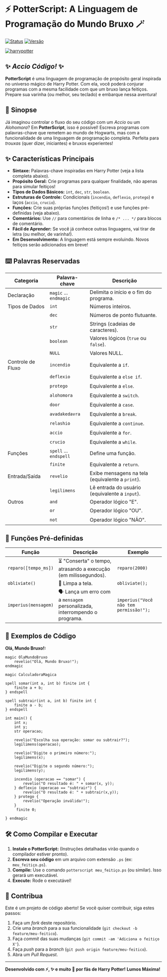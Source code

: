 # ⚡️ PotterScript: A Linguagem de Programação do Mundo Bruxo 🪄

[![Status](https://img.shields.io/badge/Status-Em%20Desenvolvimento-brightgreen.svg)](https://shields.io/)
[![Versão](https://img.shields.io/badge/Versão-0.1-blue.svg)](https://shields.io/)

[![harrypotter](https://media1.tenor.com/m/M9kOGVX74UsAAAAC/abell46s-voldemor.gif)](https://www.youtube.com/watch?v=PIwhCiZeVjg)

## ✨ *Accio Código!* ✨

**PotterScript** é uma linguagem de programação de propósito geral inspirada no universo mágico de Harry Potter. Com ela, você poderá conjurar programas com a mesma facilidade com que um bruxo lança feitiços. Prepare sua varinha (ou melhor, seu teclado) e embarque nessa aventura!

## 📜 Sinopse

Já imaginou controlar o fluxo do seu código com um *Accio* ou um *Alohomora*? Em **PotterScript**, isso é possível! Escreva programas com palavras-chave que remetem ao mundo de Hogwarts, mas com a funcionalidade de uma linguagem de programação completa. Perfeita para *trouxas* (quer dizer, iniciantes) e bruxos experientes!

## ✨ Características Principais

*   **Sintaxe:** Palavras-chave inspiradas em Harry Potter (veja a lista completa abaixo).
*   **Propósito Geral:** Crie programas para qualquer finalidade, não apenas para simular feitiços!
*   **Tipos de Dados Básicos:** `int`, `dec`, `str`, `boolean`.
*   **Estruturas de Controle:** Condicionais (`incendio`, `deflexio`, `protego`) e laços (`accio`, `crucio`).
*   **Funções:** Crie suas próprias funções (feitiços!) e use funções pré-definidas (veja abaixo).
*   **Comentários:** Use `//` para comentários de linha e `/* ... */` para blocos de comentário.
*   **Fácil de Aprender:** Se você já conhece outras linguagens, vai tirar de letra (ou melhor, de varinha!).
*   **Em Desenvolvimento:** A linguagem está sempre evoluindo. Novos feitiços serão adicionados em breve!

## ⌨️ Palavras Reservadas

Categoria | Palavra-chave | Descrição
--------- | ------------- | -----------
Declaração | `magic` ... `endmagic` | Delimita o início e o fim do programa.
Tipos de Dados | `int` | Números inteiros.
ㅤ| `dec` | Números de ponto flutuante.
ㅤ| `str` | Strings (cadeias de caracteres).
ㅤ| `boolean` | Valores lógicos (`true` ou `false`).
ㅤ| `NULL` | Valores NULL.
Controle de Fluxo | `incendio` | Equivalente a `if`.
ㅤ| `deflexio` | Equivalente a `else if`.
ㅤ| `protego` | Equivalente a `else`.
ㅤ| `alohomora` | Equivalente a `switch`.
ㅤ| `door` | Equivalente a `case`.
ㅤ| `avadakedavra` | Equivalente a `break`.
ㅤ| `relashio` | Equivalente a `continue`.
ㅤ| `accio` | Equivalente a `for`.
ㅤ| `crucio` | Equivalente a `while`.
Funções | `spell` ... `endspell` | Define uma função.
ㅤ| `finite` | Equivalente a `return`.
Entrada/Saída | `revelio` | Exibe mensagens na tela (equivalente a `print`).
ㅤ| `legilimens` | Lê entrada do usuário (equivalente a `input`).
Outros | `and` | Operador lógico "E".
ㅤ| `or` | Operador lógico "OU".
ㅤ| `not` | Operador lógico "NÃO".

## 🧙 Funções Pré-definidas

Função | Descrição | Exemplo
------- | -------- | -------
`reparo([tempo_ms])` | ⏳ "Conserta" o tempo, atrasando a execução (em milissegundos). |  `reparo(2000)`
`obliviate()` | 💫 Limpa a tela. | `obliviate();`
`imperius(mensagem)` | 🗣️ Lança um erro com a `mensagem` personalizada, interrompendo o programa. | `imperius("Você não tem permissão!");`

## 🚀 Exemplos de Código

**Olá, Mundo Bruxo!:**

```potterscript
magic OlaMundoBruxo
    revelio("Olá, Mundo Bruxo!");
endmagic
```

```potterscript
magic CalculadoraMagica

spell somar(int a, int b) finite int {
    finite a + b;
} endspell

spell subtrair(int a, int b) finite int {
    finite a - b;
} endspell

int main() {
    int x;
    int y;
    str operacao;

    revelio("Escolha sua operação: somar ou subtrair?");
    legilimens(operacao);

    revelio("Digite o primeiro número:");
    legilimens(x);

    revelio("Digite o segundo número:");
    legilimens(y);

    incendio (operacao == "somar") {
        revelio("O resultado é: " + somar(x, y));
    } deflexio (operacao == "subtrair") {
        revelio("O resultado é: " + subtrair(x,y));
    } protego {
        revelio("Operação inválida!");
    }
     finite 0;

} endmagic
```

## 🛠️ Como Compilar e Executar

1.  **Instale o PotterScript:** (Instruções detalhadas virão quando o compilador estiver pronto).
2.  **Escreva seu código** em um arquivo com extensão `.ps` (ex: `meu_feitiço.ps`).
3.  **Compile:** Use o comando `potterscript meu_feitiço.ps` (ou similar). Isso gerará um executável.
4.  **Execute:** Rode o executável!

## 🤝 Contribua

Este é um projeto de código aberto! Se você quiser contribuir, siga estes passos:

1.  Faça um *fork* deste repositório.
2.  Crie uma *branch* para a sua funcionalidade (`git checkout -b feature/meu-feitico`).
3.  Faça *commit* das suas mudanças (`git commit -am 'Adiciona o feitiço X'`).
4.  Faça *push* para a *branch* (`git push origin feature/meu-feitico`).
5.  Abra um *Pull Request*.

---

**Desenvolvido com ⚡️, ✨ e muito 🧪 por fãs de Harry Potter!**
**Lumos Máxima!**
